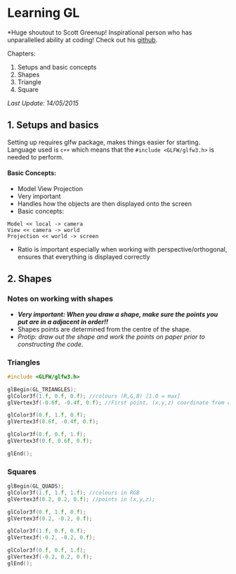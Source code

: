 # Learning GL 
*Huge shoutout to Scott Greenup! Inspirational person who has unparallelled ability at coding! Check out his [github](https://github.com/scottgreenup).

Chapters:
1. Setups and basic concepts
2. Shapes 
1. Triangle
2. Square

*Last Update: 14/05/2015*


## 1. Setups and basics
Setting up requires glfw package, makes things easier for starting. Language used is ``c++`` which means that the ``#include <GLFW/glfw3.h>`` is needed to perform. 

#### Basic Concepts: 
* Model View Projection
* Very important
* Handles how the objects are then displayed onto the screen
* Basic concepts:
```
Model << local -> camera
View << camera -> world
Projection << world -> screen 
```

* Ratio is important especially when working with perspective/orthogonal, ensures that everything is displayed correctly

## 2. Shapes
### Notes on working with shapes
* ***Very important: When you draw a shape, make sure the points you put are in a adjacent in order!!***
* Shapes points are determined from the centre of the shape.
* *Protip: draw out the shape and work the points on paper prior to constructing the code.*
### Triangles
```c++
#include <GLFW/glfw3.h>

glBegin(GL_TRIANGLES);
glColor3f(1.f, 0.f, 0.f); //colours (R,G,B) [1.0 = max]
glVertex3f(-0.6f, -0.4f, 0.f); //First point, (x,y,z) coordinate from center

glColor3f(0.f, 1.f, 0.f); 
glVertex3f(0.6f, -0.4f, 0.f);

glColor3f(0.f, 0.f, 1.f);
glVertex3f(0.f, 0.6f, 0.f);

glEnd();
```

### Squares
```c++
glBegin(GL_QUADS);
glColor3f(1.f, 1.f, 1.f); //colours in RGB
glVertex3f(0.2, 0.2, 0.f); //points in (x,y,z);

glColor3f(0.f, 1.f, 0.f);
glVertex3f(0.2, -0.2, 0.f);

glColor3f(1.f, 0.f, 0.f);
glVertex3f(-0.2, -0.2, 0.f);

glColor3f(0.f, 0.f, 1.f);
glVertex3f(-0.2, 0.2, 0.f);
glEnd();
```
